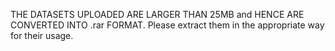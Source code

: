 THE DATASETS UPLOADED ARE LARGER THAN 25MB and HENCE ARE CONVERTED INTO .rar FORMAT. 
Please extract them in the appropriate way for their usage.